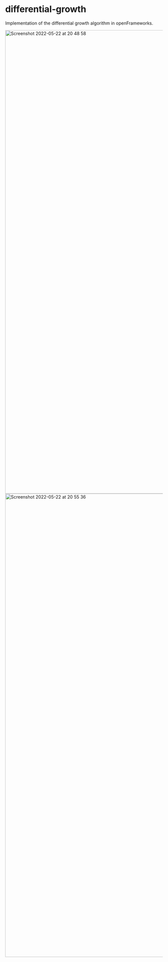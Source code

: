 # differential-growth
Implementation of the differential growth algorithm in openFrameworks.

<img width="1480" alt="Screenshot 2022-05-22 at 20 48 58" src="https://user-images.githubusercontent.com/49707233/169709939-26fc219d-e022-464b-b710-64a480da6907.png">
<img width="1480" alt="Screenshot 2022-05-22 at 20 55 36" src="https://user-images.githubusercontent.com/49707233/169709942-7d50a335-9bfe-41c2-b8c0-5fac6dcdd729.png">
